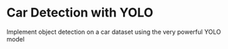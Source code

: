 # Car Detection with YOLO
Implement object detection on a car dataset using the very powerful YOLO model
